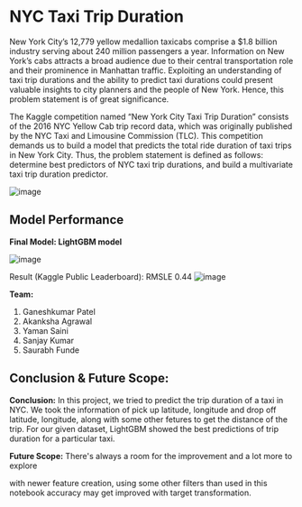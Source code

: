 <h1>NYC Taxi Trip Duration</h1>

New York City’s 12,779 yellow medallion taxicabs comprise a $1.8 billion industry serving about 240 million passengers a year. Information on New York’s cabs attracts a broad audience due to their central transportation role and their prominence in Manhattan traffic. Exploiting an understanding of taxi trip durations and the ability to predict taxi durations could present valuable insights to city planners and the people of New York. Hence, this problem statement is of great significance.

The Kaggle competition named “New York City Taxi Trip Duration” consists of the 2016 NYC Yellow Cab trip record data, which was originally published by the NYC Taxi and Limousine Commission (TLC). This competition demands us to build a model that predicts the total ride duration of taxi trips in New York City. Thus, the problem statement is defined as follows: determine best predictors of NYC taxi trip durations, and build a multivariate taxi trip duration predictor.

![image](https://user-images.githubusercontent.com/66200786/165702179-2c51f77d-a062-4451-a698-bbd767a0acbf.png)



<h2>Model Performance</h2>

**Final Model: LightGBM model**

![image](https://user-images.githubusercontent.com/66200786/165720833-34a07bfe-494a-4f8c-9301-077360f611ff.png)


Result (Kaggle Public Leaderboard): RMSLE 0.44
![image](https://user-images.githubusercontent.com/66200786/165720462-37753c3f-0b0a-49a5-b644-4e831494f7f6.png)


**Team:**

1. Ganeshkumar Patel
2. Akanksha Agrawal
3. Yaman Saini
4. Sanjay Kumar
5. Saurabh Funde

<h2>Conclusion & Future Scope:</h2>

**Conclusion:** In this project, we tried to predict the trip duration of a taxi in NYC. We took the information of pick up latitude, longitude and drop off latitude, longitude, along with some other fetures to get the distance of the trip. For our given dataset, LightGBM showed the best predictions of trip duration for a particular taxi.

**Future Scope:** There's always a room for the improvement and a lot more to explore

with newer feature creation,
using some other filters than used in this notebook accuracy may get improved
with target transformation.
